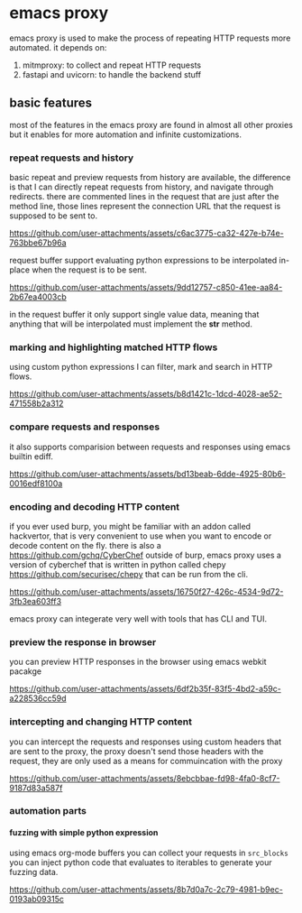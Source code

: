 # emacs proxy 
emacs proxy is used to make the process of repeating HTTP requests more automated.
it depends on:
1. mitmproxy: to collect and repeat HTTP requests 
2. fastapi and uvicorn: to handle the backend stuff

## basic features 
most of the features in the emacs proxy are found in almost all other proxies 
but it enables for more automation and infinite customizations.

### repeat requests and history
basic repeat and preview requests from history are available, the difference is that I 
can directly repeat requests from history, and navigate through redirects.
there are commented lines in the request that are just after the method line,
those lines represent the connection URL that the request is supposed to be sent to.



https://github.com/user-attachments/assets/c6ac3775-ca32-427e-b74e-763bbe67b96a




request buffer support evaluating python expressions to be interpolated in-place when 
the request is to be sent.



https://github.com/user-attachments/assets/9dd12757-c850-41ee-aa84-2b67ea4003cb




in the request buffer it only support single value data, meaning that anything that will
be interpolated must implement the __str__ method.

### marking and highlighting matched HTTP flows 
using custom python expressions I can filter, mark and search in HTTP flows.



https://github.com/user-attachments/assets/b8d1421c-1dcd-4028-ae52-471558b2a312



### compare requests and responses 
it also supports comparision between requests and responses using emacs builtin ediff.



https://github.com/user-attachments/assets/bd13beab-6dde-4925-80b6-0016edf8100a



### encoding and decoding HTTP content 
if you ever used burp, you might be familiar with an addon called hackvertor, that is 
very convenient to use when you want to encode or decode content on the fly.
there is also a https://github.com/gchq/CyberChef outside of burp, emacs proxy uses 
a version of cyberchef that is written in python called chepy https://github.com/securisec/chepy
that can be run from the cli.


https://github.com/user-attachments/assets/16750f27-426c-4534-9d72-3fb3ea603ff3



emacs proxy can integerate very well with tools that has CLI and TUI.

### preview the response in browser 

you can preview HTTP responses in the browser using emacs webkit pacakge 


https://github.com/user-attachments/assets/6df2b35f-83f5-4bd2-a59c-a228536cc59d




### intercepting and changing HTTP content 
you can intercept the requests and responses using custom headers that are 
sent to the proxy, the proxy doesn't send those headers with the request, they 
are only used as a means for commuincation with the proxy



https://github.com/user-attachments/assets/8ebcbbae-fd98-4fa0-8cf7-9187d83a587f




### automation parts 
#### fuzzing with simple python expression
using emacs org-mode buffers you can collect your requests in `src_blocks`
you can inject python code that evaluates to iterables to  generate your 
fuzzing data.



https://github.com/user-attachments/assets/8b7d0a7c-2c79-4981-b9ec-0193ab09315c


